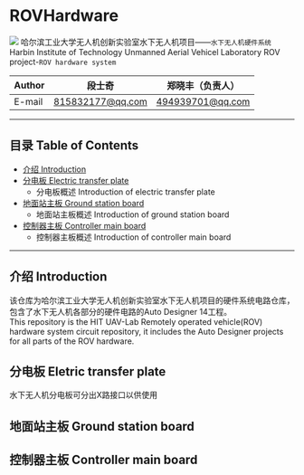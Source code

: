 # ROVHardware 
![](https://img.shields.io/travis/USER/REPO.svg)
哈尔滨工业大学无人机创新实验室水下无人机项目——`水下无人机硬件系统`    
Harbin Institute of Technology Unmanned Aerial Vehicel Laboratory ROV project-`ROV hardware system`

|Author|段士奇|郑晓丰（负责人）
|---|---|---
|E-mail|815832177@qq.com|494939701@qq.com

****
## 目录 Table of Contents
<!--ts-->
* [介绍 Introduction](#介绍-introduction)  
* [分电板 Electric transfer plate](#分电板-eletric-transfer-plate)
    * 分电板概述 Introduction of electric transfer plate
* [地面站主板 Ground station board](#地面站主板-ground-station-board)
    * 地面站主板概述 Introduction of ground station board
* [控制器主板 Controller main board](#控制器主板-controller-main-board)
    * 控制器主板概述 Introduction of controller main board
<!--te-->

***

## 介绍 Introduction
该仓库为哈尔滨工业大学无人机创新实验室水下无人机项目的硬件系统电路仓库，包含了水下无人机各部分的硬件电路的Auto Designer 14工程。  
This repository is the HIT UAV-Lab Remotely operated vehicle(ROV) hardware system circuit repository, it includes the Auto Designer projects for all parts of the ROV hardware.
## 分电板 Eletric transfer plate
水下无人机分电板可分出X路接口以供使用
## 地面站主板 Ground station board

## 控制器主板 Controller main board


